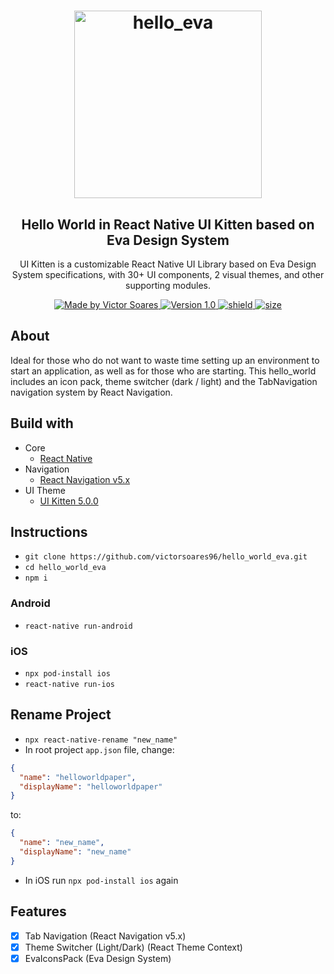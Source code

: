 <h1 align="center">
  <a href="https://akveo.github.io/react-native-ui-kitten/">
    <img alt="hello_eva" src="https://user-images.githubusercontent.com/19741953/83339189-b34fb080-a2a1-11ea-9449-bf86ce88b598.png" width="300px" />
  </a>
</h1>

<h2 align="center">
  Hello World in React Native UI Kitten based on Eva Design System
</h2>

<p align="center">
  UI Kitten is a customizable React Native UI Library based on Eva Design System specifications, with 30+ UI components, 2     visual themes, and other supporting modules.
</p>

<p align="center">
  <a href="https://github.com/victorsoares96">
    <img alt="Made by Victor Soares" src="https://img.shields.io/badge/made%20by-victorsoares96-blue">
    <img alt="Version 1.0" src="https://img.shields.io/badge/version-1.0-brightgreen">
    <img alt="shield" src="https://img.shields.io/david/victorsoares96/hello_world_eva">
    <img alt="size" src="https://img.shields.io/github/languages/code-size/victorsoares96/hello_world_eva">
  </a>
</p>

## About

Ideal for those who do not want to waste time setting up an environment to start an application, as well as for those who are starting. This hello_world includes an icon pack, theme switcher (dark / light) and the TabNavigation navigation system by React Navigation.

## Build with

- Core
  - [React Native](https://reactnative.dev)
- Navigation
  - [React Navigation v5.x](https://reactnavigation.org)
- UI Theme
  - [UI Kitten 5.0.0](https://akveo.github.io/react-native-ui-kitten)

## Instructions
- `git clone https://github.com/victorsoares96/hello_world_eva.git`
- `cd hello_world_eva`
- `npm i`

### Android
- `react-native run-android`

### iOS
- `npx pod-install ios`
- `react-native run-ios`

## Rename Project
- `npx react-native-rename "new_name"`
- In root project `app.json` file, change:
``` json
{
  "name": "helloworldpaper",
  "displayName": "helloworldpaper"
}
```
to:
``` json
{
  "name": "new_name",
  "displayName": "new_name"
}
```
- In iOS run `npx pod-install ios` again

## Features

- [X] Tab Navigation (React Navigation v5.x)
- [X] Theme Switcher (Light/Dark) (React Theme Context)
- [X] EvaIconsPack (Eva Design System)
